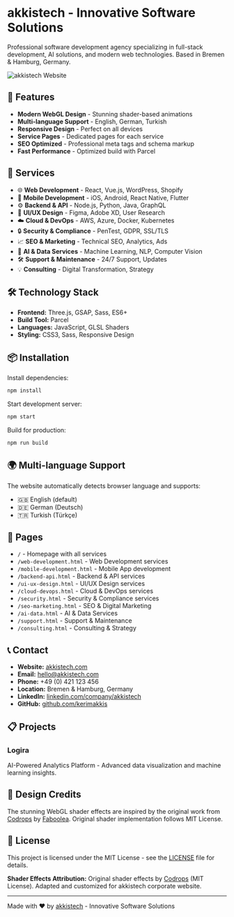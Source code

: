 # akkistech - Innovative Software Solutions

Professional software development agency specializing in full-stack development, AI solutions, and modern web technologies. Based in Bremen & Hamburg, Germany.

![akkistech Website](https://akkistech.com/images/akkistech-logo.png)

## 🌟 Features

- **Modern WebGL Design** - Stunning shader-based animations
- **Multi-language Support** - English, German, Turkish
- **Responsive Design** - Perfect on all devices
- **Service Pages** - Dedicated pages for each service
- **SEO Optimized** - Professional meta tags and schema markup
- **Fast Performance** - Optimized build with Parcel

## 🚀 Services

- 🌐 **Web Development** - React, Vue.js, WordPress, Shopify
- 📱 **Mobile Development** - iOS, Android, React Native, Flutter
- ⚙️ **Backend & API** - Node.js, Python, Java, GraphQL
- 🎨 **UI/UX Design** - Figma, Adobe XD, User Research
- ☁️ **Cloud & DevOps** - AWS, Azure, Docker, Kubernetes
- 🔒 **Security & Compliance** - PenTest, GDPR, SSL/TLS
- 📈 **SEO & Marketing** - Technical SEO, Analytics, Ads
- 🤖 **AI & Data Services** - Machine Learning, NLP, Computer Vision
- 🛠️ **Support & Maintenance** - 24/7 Support, Updates
- 💡 **Consulting** - Digital Transformation, Strategy

## 🛠️ Technology Stack

- **Frontend:** Three.js, GSAP, Sass, ES6+
- **Build Tool:** Parcel
- **Languages:** JavaScript, GLSL Shaders
- **Styling:** CSS3, Sass, Responsive Design

## 📦 Installation

Install dependencies:

```bash
npm install
```

Start development server:

```bash
npm start
```

Build for production:

```bash
npm run build
```

## 🌍 Multi-language Support

The website automatically detects browser language and supports:
- 🇬🇧 English (default)
- 🇩🇪 German (Deutsch)
- 🇹🇷 Turkish (Türkçe)

## 📄 Pages

- `/` - Homepage with all services
- `/web-development.html` - Web Development services
- `/mobile-development.html` - Mobile App development
- `/backend-api.html` - Backend & API services
- `/ui-ux-design.html` - UI/UX Design services
- `/cloud-devops.html` - Cloud & DevOps services
- `/security.html` - Security & Compliance services
- `/seo-marketing.html` - SEO & Digital Marketing
- `/ai-data.html` - AI & Data Services
- `/support.html` - Support & Maintenance
- `/consulting.html` - Consulting & Strategy

## 📞 Contact

- **Website:** [akkistech.com](https://akkistech.com)
- **Email:** hello@akkistech.com
- **Phone:** +49 (0) 421 123 456
- **Location:** Bremen & Hamburg, Germany
- **LinkedIn:** [linkedin.com/company/akkistech](https://linkedin.com/company/akkistech)
- **GitHub:** [github.com/kerimakkis](https://github.com/kerimakkis)

## 📋 Projects

### Logira
AI-Powered Analytics Platform - Advanced data visualization and machine learning insights.

## 🎨 Design Credits

The stunning WebGL shader effects are inspired by the original work from [Codrops](https://tympanus.net/codrops) by [Faboolea](https://twitter.com/faboolea). Original shader implementation follows MIT License.

## 📝 License

This project is licensed under the MIT License - see the [LICENSE](LICENSE) file for details.

**Shader Effects Attribution:**
Original shader effects by [Codrops](https://tympanus.net/codrops) (MIT License). Adapted and customized for akkistech corporate website.

---

Made with ❤️ by [akkistech](https://akkistech.com) - Innovative Software Solutions

